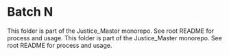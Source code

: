 # Batch N

This folder is part of the Justice_Master monorepo. See root README for process and usage.
This folder is part of the Justice_Master monorepo. See root README for process and usage.